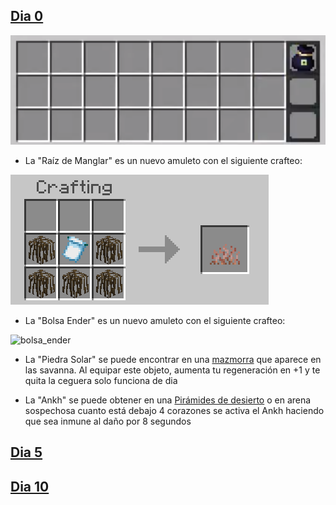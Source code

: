 ## [Dia 0](https://github.com/MiguelVeraXd/Valley-Dimensional-Wiki/blob/main/Main/Wiki/dia%205.md) 

![invetario](https://github.com/MiguelVeraXd/Valley-Dimensional-Wiki/blob/main/Main/Wiki/assets/items/invetario.png)

- La "Raíz de Manglar" es un nuevo amuleto con el siguiente crafteo:

![raiz de manglar](https://github.com/MiguelVeraXd/Valley-Dimensional-Wiki/blob/main/Main/Wiki/assets/crafteo/raiz_de_manglar.png)

- La "Bolsa Ender" es un nuevo amuleto con el siguiente crafteo:

![bolsa_ender](https://github.com/MiguelVeraXd/Valley-Dimensional-Wiki/blob/main/Main/Wiki/assets/crafteo/bolsa_ender.png)

- La "Piedra Solar" se puede encontrar en una [mazmorra](https://github.com/MiguelVeraXd/Valley-Dimensional-Wiki/blob/main/Main/Wiki/dia%200.md#generaci%C3%B3n-del-mundo) que aparece en las savanna. Al equipar este objeto, aumenta tu regeneración en +1 y te quita la ceguera solo funciona de dia

- La "Ankh" se puede obtener en una [Pirámides de desierto](https://github.com/MiguelVeraXd/Valley-Dimensional-Wiki/blob/main/Main/Wiki/dia%200.md#generaci%C3%B3n-del-mundo) o en arena sospechosa
cuanto está debajo 4 corazones se activa el Ankh haciendo que sea inmune al daño por 8 segundos

## [Dia 5](https://github.com/MiguelVeraXd/Valley-Dimensional-Wiki/blob/main/Main/Wiki/dia%2010.md)

## [Dia 10](https://github.com/MiguelVeraXd/Valley-Dimensional-Wiki/blob/main/Main/Wiki/dia%2015.md)
